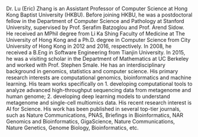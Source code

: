 Dr. Lu (Eric) Zhang is an Assistant Professor of Computer Science at Hong Kong Baptist University (HKBU). Before joining HKBU, he was a postdoctoral fellow in the Department of Computer Science and Pathology at Stanford University, supervised by Prof. Serafim Batzoglou and Prof. Arend Sidow. He received an MPhil degree from Li Ka Shing Faculty of Medicine at The University of Hong Kong and a Ph.D. degree in Computer Science from City University of Hong Kong in 2012 and 2016, respectively. In 2008, he received a B.Eng in Software Engineering from Tianjin University. In 2015, he was a visiting scholar in the Department of Mathematics at UC Berkeley and worked with Prof. Stephen Smale. He has an interdisciplinary background in genomics, statistics and computer science. His primary research interests are computational genomics, bioinformatics and machine learning. His team works specifically on 1. developing computational tools to analyze advanced high-throughput sequencing data from metagenome and human genome; 2. developing deep learning models to understand metagenome and single-cell multiomics data. His recent research interest is AI for Science. His work has been published in several top-tier journals, such as Nature Communications, PNAS, Briefings in Bioinformatics, NAR Genomics and Bioinformatics, GigaScience, Nature Communications, Nature Genetics, Genome Biology, Bioinformatics, etc.

